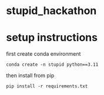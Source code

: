 # stupid_hackathon

# setup instructions

first create conda environment

```
conda create -n stupid python==3.11
```

then install from pip

```
pip install -r requirements.txt
```